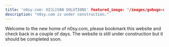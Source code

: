 ```yaml
---
title: 'n0sy.com: XIΞLΞVAN SOLUTIONS' featured_image: '/images/gohugo-default-sample-hero-image.jpg'
description: "n0sy.com is under construction."
---
```


Welcome to the new home of n0sy.com, please bookmark this website and check back in a couple of days. The website is
still under construction but it should be completed soon.
